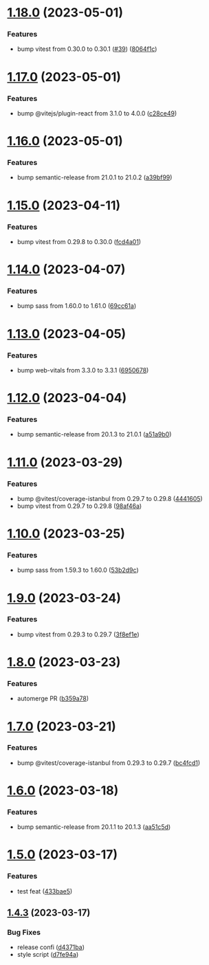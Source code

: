 # [1.18.0](https://github.com/Abdel-Monaam-Aouini/dashboard-kit/compare/v1.17.0...v1.18.0) (2023-05-01)


### Features

* bump vitest from 0.30.0 to 0.30.1 ([#39](https://github.com/Abdel-Monaam-Aouini/dashboard-kit/issues/39)) ([8064f1c](https://github.com/Abdel-Monaam-Aouini/dashboard-kit/commit/8064f1ce9114b7d04dabd31e4441883ed8db75aa))

# [1.17.0](https://github.com/Abdel-Monaam-Aouini/dashboard-kit/compare/v1.16.0...v1.17.0) (2023-05-01)


### Features

* bump @vitejs/plugin-react from 3.1.0 to 4.0.0 ([c28ce49](https://github.com/Abdel-Monaam-Aouini/dashboard-kit/commit/c28ce494f535c3dbe803adf802eb40cf8a0d5a10))

# [1.16.0](https://github.com/Abdel-Monaam-Aouini/dashboard-kit/compare/v1.15.0...v1.16.0) (2023-05-01)


### Features

* bump semantic-release from 21.0.1 to 21.0.2 ([a39bf99](https://github.com/Abdel-Monaam-Aouini/dashboard-kit/commit/a39bf99179662d43a8ea894838b1150569c66644))

# [1.15.0](https://github.com/Abdel-Monaam-Aouini/dashboard-kit/compare/v1.14.0...v1.15.0) (2023-04-11)


### Features

* bump vitest from 0.29.8 to 0.30.0 ([fcd4a01](https://github.com/Abdel-Monaam-Aouini/dashboard-kit/commit/fcd4a01699f6c49120730b565739dba009fbf748))

# [1.14.0](https://github.com/Abdel-Monaam-Aouini/dashboard-kit/compare/v1.13.0...v1.14.0) (2023-04-07)


### Features

* bump sass from 1.60.0 to 1.61.0 ([69cc61a](https://github.com/Abdel-Monaam-Aouini/dashboard-kit/commit/69cc61a398ed10c940ab7481be13a7b96446522a))

# [1.13.0](https://github.com/Abdel-Monaam-Aouini/dashboard-kit/compare/v1.12.0...v1.13.0) (2023-04-05)


### Features

* bump web-vitals from 3.3.0 to 3.3.1 ([6950678](https://github.com/Abdel-Monaam-Aouini/dashboard-kit/commit/6950678cbeef9ad48d691779ce3ec15700165c49))

# [1.12.0](https://github.com/Abdel-Monaam-Aouini/dashboard-kit/compare/v1.11.0...v1.12.0) (2023-04-04)


### Features

* bump semantic-release from 20.1.3 to 21.0.1 ([a51a9b0](https://github.com/Abdel-Monaam-Aouini/dashboard-kit/commit/a51a9b08376f24a540e2f2948f82ad5bec771566))

# [1.11.0](https://github.com/Abdel-Monaam-Aouini/dashboard-kit/compare/v1.10.0...v1.11.0) (2023-03-29)


### Features

* bump @vitest/coverage-istanbul from 0.29.7 to 0.29.8 ([4441605](https://github.com/Abdel-Monaam-Aouini/dashboard-kit/commit/444160593d9006c4e9c74f2535981fcdc7d62078))
* bump vitest from 0.29.7 to 0.29.8 ([98af46a](https://github.com/Abdel-Monaam-Aouini/dashboard-kit/commit/98af46af721d195fe58ddc9349146b8ffec0e159))

# [1.10.0](https://github.com/Abdel-Monaam-Aouini/dashboard-kit/compare/v1.9.0...v1.10.0) (2023-03-25)


### Features

* bump sass from 1.59.3 to 1.60.0 ([53b2d9c](https://github.com/Abdel-Monaam-Aouini/dashboard-kit/commit/53b2d9cd1cf681774fb1fcf5c6324ba9ad2e16c5))

# [1.9.0](https://github.com/Abdel-Monaam-Aouini/dashboard-kit/compare/v1.8.0...v1.9.0) (2023-03-24)


### Features

* bump vitest from 0.29.3 to 0.29.7 ([3f8ef1e](https://github.com/Abdel-Monaam-Aouini/dashboard-kit/commit/3f8ef1eaa5e3cb01faf961740bdee9c7e90a4aff))

# [1.8.0](https://github.com/Abdel-Monaam-Aouini/dashboard-kit/compare/v1.7.0...v1.8.0) (2023-03-23)


### Features

* automerge PR ([b359a78](https://github.com/Abdel-Monaam-Aouini/dashboard-kit/commit/b359a781500883c70b2b22c77e92b04e71d6465f))

# [1.7.0](https://github.com/Abdel-Monaam-Aouini/dashboard-kit/compare/v1.6.0...v1.7.0) (2023-03-21)


### Features

* bump @vitest/coverage-istanbul from 0.29.3 to 0.29.7 ([bc4fcd1](https://github.com/Abdel-Monaam-Aouini/dashboard-kit/commit/bc4fcd18099450d8ffb5071193d44ff7d3274448))

# [1.6.0](https://github.com/Abdel-Monaam-Aouini/dashboard-kit/compare/v1.5.0...v1.6.0) (2023-03-18)


### Features

* bump semantic-release from 20.1.1 to 20.1.3 ([aa51c5d](https://github.com/Abdel-Monaam-Aouini/dashboard-kit/commit/aa51c5dcf90ec899a77563bd19f134dc75e00dfe))

# [1.5.0](https://github.com/Abdel-Monaam-Aouini/dashboard-kit/compare/v1.4.3...v1.5.0) (2023-03-17)


### Features

* test feat ([433bae5](https://github.com/Abdel-Monaam-Aouini/dashboard-kit/commit/433bae5b75a3f887a15cd6afac2cf511f93608fc))

## [1.4.3](https://github.com/Abdel-Monaam-Aouini/dashboard-kit/compare/v1.4.2...v1.4.3) (2023-03-17)


### Bug Fixes

* release confi ([d4371ba](https://github.com/Abdel-Monaam-Aouini/dashboard-kit/commit/d4371baee93c9d1285dc4e330d9fbe5bfb920e5f))
* style script ([d7fe94a](https://github.com/Abdel-Monaam-Aouini/dashboard-kit/commit/d7fe94a51395f1aa615ed158f1a55fe6f77d1fb5))
